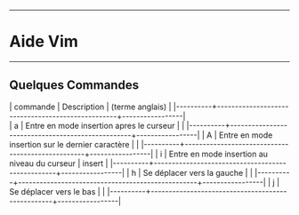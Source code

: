 ***************************************
# Aide Vim 
************************

## Quelques Commandes 

| commande | Description                                      | (terme anglais) |
|----------+--------------------------------------------------+-----------------|  
| a        | Entre en mode insertion apres le curseur         |                 |
|----------+--------------------------------------------------+-----------------|
| A        | Entre en mode insertion sur le dernier caractère |                 |
|----------+--------------------------------------------------+-----------------|
| i        | Entre en mode insertion au niveau du curseur     | insert          |
|----------+--------------------------------------------------+-----------------|
| h        | Se déplacer vers la gauche                       |                 |
|----------+--------------------------------------------------+-----------------|
| j        | Se déplacer vers le bas                          |                 |
|----------+--------------------------------------------------+-----------------|



